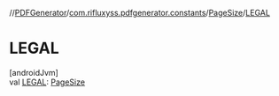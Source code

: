 //[PDFGenerator](../../../index.md)/[com.rifluxyss.pdfgenerator.constants](../index.md)/[PageSize](index.md)/[LEGAL](-l-e-g-a-l.md)

# LEGAL

[androidJvm]\
val [LEGAL](-l-e-g-a-l.md): [PageSize](index.md)
